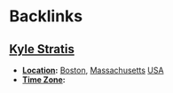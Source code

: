 
# Backlinks
## [Kyle Stratis](<Kyle Stratis.md>)
- **[Location](<Location.md>):** [Boston](<Boston.md>), [Massachusetts](<Massachusetts.md>) [USA](<USA.md>)
- **[Time Zone](<Time Zone.md>):**

